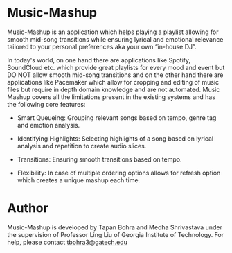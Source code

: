 # Music-Mashup
Music-Mashup is an application which helps playing a playlist allowing for smooth mid-song transitions while ensuring lyrical
and emotional relevance tailored to your personal preferences aka your own “in-house DJ”. 

In today's world, on one hand there are applications like Spotify, SoundCloud etc. which provide great playlists for every
mood and event but DO NOT allow smooth mid-song transitions and on the other hand there are applications like Pacemaker which
allow for cropping and editing of music files but require in depth domain knowledge and are not automated. Music Mashup covers all the limitations present in the existing systems and has the following core features:

* Smart Queueing: Grouping relevant songs based on tempo, genre tag and emotion analysis.

* Identifying Highlights: Selecting highlights of a song based on lyrical analysis and repetition to create audio slices.

* Transitions: Ensuring smooth transitions based on tempo.

* Flexibility: In case of multiple ordering options allows for refresh option which creates a unique mashup each time.


# Author
Music-Mashup is developed by Tapan Bohra and Medha Shrivastava under the supervision of Professor Ling Liu of Georgia Institute
of Technology. For help, please contact tbohra3@gatech.edu


